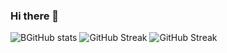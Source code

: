 ### Hi there 👋

<!--
**bogdanbryzh-official/bogdanbryzh-official** is a ✨ _special_ ✨ repository because its `README.md` (this file) appears on your GitHub profile.

Here are some ideas to get you started:

- 🔭 I’m currently working on ...
- 🌱 I’m currently learning ...
- 👯 I’m looking to collaborate on ...
- 🤔 I’m looking for help with ...
- 💬 Ask me about ...
- 📫 How to reach me: ...
- 😄 Pronouns: ...
- ⚡ Fun fact: ...
-->


![BGitHub stats](https://github-readme-stats.vercel.app/api?username=bogdanbryzh-official&show_icons=true&theme=cobalt)
![GitHub Streak](http://github-readme-streak-stats.herokuapp.com?user=bogdanbryzh-official&theme=cobalt&date_format=j%20M%5B%20Y%5D)
![GitHub Streak](http://github-readme-streak-stats.herokuapp.com?user=bogdanbryzh-official&theme=cobalt&hide_border=true&date_format=j%20M%5B%20Y%5D&background=193549)
